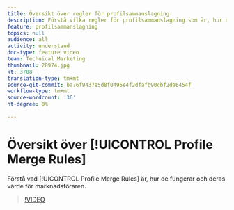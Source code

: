 ```yaml
---
title: Översikt över regler för profilsammanslagning
description: Förstå vilka regler för profilsammanslagning som är, hur de fungerar och deras värde för marknadsföraren.
feature: profilsammanslagning
topics: null
audience: all
activity: understand
doc-type: feature video
team: Technical Marketing
thumbnail: 28974.jpg
kt: 3708
translation-type: tm+mt
source-git-commit: ba76f9437e5d8f0495e4f2dfafb90cbf2da6454f
workflow-type: tm+mt
source-wordcount: '36'
ht-degree: 0%

---
```



# Översikt över [!UICONTROL Profile Merge Rules]

Förstå vad [!UICONTROL Profile Merge Rules] är, hur de fungerar och deras värde för marknadsföraren.

>[!VIDEO](https://video.tv.adobe.com/v/28974/?quality=12)
